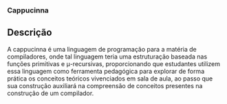### Cappucinna

## Descrição
A cappucinna é uma linguagem de programação para a matéria de compiladores, onde tal linguagem teria uma estruturação baseada nas funções primitivas e μ-recursivas, proporcionando que estudantes utilizem essa linguagem como ferramenta pedagógica para explorar de forma prática os conceitos teóricos vivenciados em sala de aula, ao passo que sua construção auxiliará na compreensão de conceitos presentes na construção de um compilador.

